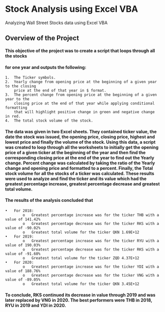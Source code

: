 
# Stock Analysis using Excel VBA

Analyzing Wall Street Stocks data using Excel VBA


## Overview of the Project
#### This objective of the project was to create a script that loops through all the stocks
#### for one year and outputs the following:
    1.	The Ticker symbols.
    2.	Yearly change from opening price at the beginning of a given year to the closing
        price at the end of that year in $ format. 
    3.	The percent change from opening price at the beginning of a given year to the
        closing price at the end of that year while applying conditional formatting
        that will highlight positive change in green and negative change in red.
    4.  The total stock volume of the stock.
#### The data was given in two Excel sheets. They contained ticker value, the date the stock was issued, the opening price, closing price, highest and lowest price and finally the volume of the stock. Using this data, a script was created to loop through all the worksheets to initially get the opening price of a given ticker at the beginning of the year and then find the corresponding closing price at the end of the year to find out the Yearly change. Percent change was calculated by taking the ratio of the Yearly change and opening price and formatted to a percent. Finally, the Total stock volume for all the stocks of a ticker was calculated. These results were used to analyze and find the ticker and its value which had the greatest percentage increase, greatest percentage decrease and greatest total volume.
#### The results of the analysis concluded that 
    •	For 2018:
            o	Greatest percentage increase was for the ticker THB with a value of 141.42%
            o	Greatest percentage decrease was for the ticker RKS with a value of -90.02%
            o	Greatest total volume for the ticker QKN 1.69E+12 
    •	For 2019:
            o	Greatest percentage increase was for the ticker RYU with a value of 190.03%
            o	Greatest percentage decrease was for the ticker RKS with a value of -91.60% 
            o	Greatest total volume for the ticker ZQD 4.37E+12 
    •	For 2020:
            o	Greatest percentage increase was for the ticker YDI with a value of 188.76%
            o	Greatest percentage decrease was for the ticker VNG with a value of -89.05% 
            o	Greatest total volume for the ticker QKN 3.45E+12
#### To conclude, RKS continued its decrease in value through 2019 and was later replaced by VNG in 2020. The best performers were THB in 2018, RYU in 2019 and YDI in 2020.